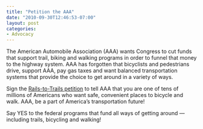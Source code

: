 ```yaml
---
title: "Petition the AAA"
date: "2010-09-30T12:46:53-07:00"
layout: post
categories:
- Advocacy
---
```


The American Automobile Association (AAA) wants Congress to cut funds that support trail, biking and walking programs in order to funnel that money to the highway system. AAA has forgotten that bicyclists and pedestrians drive, support AAA, pay gas taxes and want balanced transportation systems that provide the choice to get around in a variety of ways.  
  
Sign the [Rails-to-Trails petition](http://www.railstotrails.org) to tell AAA that you are one of tens of millions of Americans who want safe, convenient places to bicycle and walk. AAA, be a part of America’s transportation future!

Say YES to the federal programs that fund all ways of getting around — including trails, bicycling and walking!